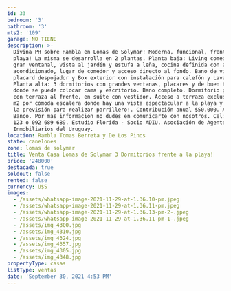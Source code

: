 ```yaml
---
id: 33
bedroom: '3'
bathroom: '3'
mts2: '109'
garage: NO TIENE
description: >-
  Divina PH sobre Rambla en Lomas de Solymar! Moderna, funcional, frente a la
  playa! La misma se desarrolla en 2 plantas. Planta baja: Living comedor con
  gran ventanal, vista al jardín y estufa a leña, cocina definida con aire
  acondicionado, lugar de comedor y acceso directo al fondo. Bano de visitas,
  placard despojador y Box exterior con instalación para calefón y Lavadora.
  Planta alta: 3 dormitorios con grandes ventanas, placares y de buen tamaño
  donde se puede colocar cama y escritorio. Bano completo. Dormitorio principal
  con terraza al frente, en suite con vestidor. Acceso a terraza exclusiva de 53
  m2 por cómoda escalera donde hay una vista espectacular a la playa y ya existe
  la previsión para realizar parrillero!. Contribución anual $50.000. Acepta
  Banco. Por mas información no dudes en comunicarte con nosotros. Cel: 094 140
  123 o 092 689 689. Estudio Florida - Socio ADIU. Asociación de Agentes
  Inmobiliarios del Uruguay.
location: Rambla Tomas Berreta y De Los Pinos
state: canelones
zone: lomas de solymar
title: Venta Casa Lomas de Solymar 3 Dormitorios frente a la playa!
price: '248000'
destacada: true
soldout: false
rented: false
currency: U$S
images:
  - /assets/whatsapp-image-2021-11-29-at-1.36.10-pm.jpeg
  - /assets/whatsapp-image-2021-11-29-at-1.36.11-pm.jpeg
  - /assets/whatsapp-image-2021-11-29-at-1.36.13-pm-2-.jpeg
  - /assets/whatsapp-image-2021-11-29-at-1.36.11-pm-1-.jpeg
  - /assets/img_4300.jpg
  - /assets/img_4310.jpg
  - /assets/img_4324.jpg
  - /assets/img_4357.jpg
  - /assets/img_4305.jpg
  - /assets/img_4348.jpg
propertyType: casas
listType: ventas
date: 'September 30, 2021 4:53 PM'
---
```



